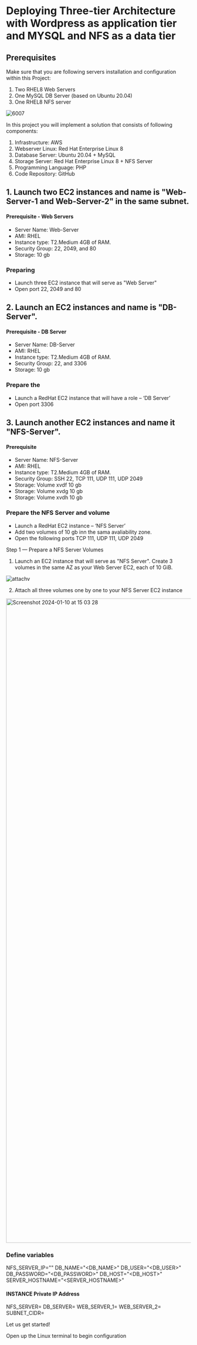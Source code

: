 # Deploying Three-tier Architecture with Wordpress as application tier and MYSQL and NFS as a data tier 


## Prerequisites
Make sure that you are following servers installation and configuration within this Project:

1. Two RHEL8 Web Servers
2. One MySQL DB Server (based on Ubuntu 20.04)
3. One RHEL8 NFS server


![6007](https://user-images.githubusercontent.com/85270361/210140264-3d8cb37c-d631-4a16-bbeb-22e8e172595e.PNG)


In this project you will implement a solution that consists of following components:

1. Infrastructure: AWS
2. Webserver Linux: Red Hat Enterprise Linux 8
3. Database Server: Ubuntu 20.04 + MySQL
4. Storage Server: Red Hat Enterprise Linux 8 + NFS Server
5. Programming Language: PHP
6. Code Repository: GitHub


## 1. Launch two EC2 instances and name is "Web-Server-1 and Web-Server-2" in the same subnet. 

#### Prerequisite - Web Servers
+ Server Name: Web-Server
+ AMI:  RHEL 
+ Instance type:  T2.Medium 4GB of RAM.
+ Security Group: 22, 2049, and 80 
+ Storage: 10 gb

### Preparing  

-  Launch three EC2 instance that will serve as "Web Server" 
-  Open port 22, 2049 and 80 

## 2. Launch an EC2 instances and name is "DB-Server". 

#### Prerequisite - DB Server
+ Server Name: DB-Server
+ AMI:  RHEL 
+ Instance type:  T2.Medium 4GB of RAM.
+ Security Group: 22, and 3306
+ Storage: 10 gb 

### Prepare the 

-  Launch a RedHat EC2 instance that will have a role – ‘DB Server’
-  Open port 3306 

## 3. Launch another EC2 instances and name it "NFS-Server". 

#### Prerequisite
+ Server Name: NFS-Server
+ AMI:  RHEL 
+ Instance type:  T2.Medium 4GB of RAM.
+ Security Group: SSH 22, TCP 111, UDP 111, UDP 2049 
+ Storage: Volume xvdf 10 gb 
+ Storage: Volume xvdg 10 gb
+ Storage: Volume xvdh 10 gb

### Prepare the NFS Server and volume 

-  Launch a RedHat EC2 instance – ‘NFS Server’
-  Add two volumes of 10 gb inn the sama avaliability zone.
-  Open the following ports TCP 111, UDP 111, UDP 2049

Step 1 — Prepare a NFS Server Volumes 

1. Launch an EC2 instance that will serve as "NFS Server". Create 3 volumes in the same AZ as your Web Server EC2, each of 10 GiB.

![attachv](https://github.com/emortoo-projects/crispy-kitchen/assets/63193071/bb2ce532-bce7-4093-a72f-4754b7cfd9fe)


2. Attach all three volumes one by one to your NFS Server EC2 instance

<img width="1750" alt="Screenshot 2024-01-10 at 15 03 28" src="https://github.com/emortoo-projects/crispy-kitchen/assets/63193071/ea118212-e8d8-455b-9a65-e167826e4b0c">


### Define variables
NFS_SERVER_IP="<NFS-Server-Private-IP-Address>"
DB_NAME="<DB_NAME>"
DB_USER="<DB_USER>"
DB_PASSWORD="<DB_PASSWORD>"
DB_HOST="<DB_HOST>"
SERVER_HOSTNAME="<SERVER_HOSTNAME>" 

#### INSTANCE Private IP Address
NFS_SERVER=<nfs-Server-Private-IP-Address>
DB_SERVER=<db-Server-Private-IP-Address>
WEB_SERVER_1=<web-Server-1-Private-IP-Address>
WEB_SERVER_2=<web-Server-2-Private-IP-Address>
SUBNET_CIDR=<subnet-IP-Address>


Let us get started!

Open up the Linux terminal to begin configuration


